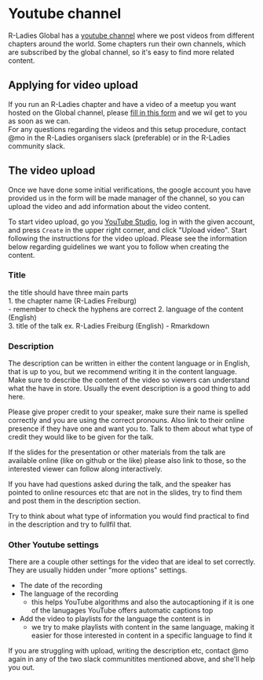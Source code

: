 # Youtube channel

R-Ladies Global has a [youtube channel](https://www.youtube.com/c/RLadiesGlobal) where we post videos from different chapters around the world. 
Some chapters run their own channels, which are subscribed by the global channel, so it's easy to find more related content. 

## Applying for video upload

If you run an R-Ladies chapter and have a video of a meetup you want hosted on the Global channel, please [fill in this form](https://forms.gle/Fc5pjB1SDhLN1gvf8) and we wil get to you as soon as we can.  
For any questions regarding the videos and this setup procedure, contact @mo in the R-Ladies organisers slack (preferable) or in the R-Ladies community slack. 


## The video upload
Once we have done some initial verifications, the google account you have provided us in the form will be made manager of the channel, so you can upload the video and add information about the video content.

To start video upload, go you [YouTube Studio](https://studio.youtube.com/channel/UCDgj5-mFohWZ5irWSFMFcng), log in with the given account, and press `Create` in the upper right corner, and click "Upload video". 
Start following the instructions for the video upload. 
Please see the information below regarding guidelines we want you to follow when creating the content.

### Title
the title should have three main parts  
    1. the chapter name (R-Ladies Freiburg)  
        - remember to check the hyphens are correct
    2. language of the content (English)  
    3. title of the talk
    ex. R-Ladies Freiburg (English) - Rmarkdown 

### Description
The description can be written in either the content language or in English, that is up to you, but we recommend writing it in the content language. 
Make sure to describe the content of the video so viewers can understand what the have in store. 
Usually the event description is a good thing to add here. 

Please give proper credit to your speaker, make sure their name is spelled correctly and you are using the correct pronouns. 
Also link to their online presence if they have one and want you to. 
Talk to them about what type of credit they would like to be given for the talk. 

If the slides for the presentation or other materials from the talk are available online (like on github or the like) please also link to those, so the interested viewer can follow along interactively. 

If you have had questions asked during the talk, and the speaker has pointed to online resources etc that are not in the slides, try to find them and post them in the description section. 

Try to think about what type of information you would find practical to find in the description and try to fullfil that.

### Other Youtube settings
There are a couple other settings for the video that are ideal to set correctly.
They are usually hidden under "more options" settings.

- The date of the recording  
- The language of the recording  
    - this helps YouTube algorithms and also the autocaptioning if it is one of the lanugages YouTube offers automatic captions top
- Add the video to playlists for the language the content is in  
    - we try to make playlists with content in the same language, making it easier for those interested in content in a specific language to find it  

If you are struggling with upload, writing the description etc, contact @mo again in any of the two slack communitites mentioned above, and she'll help you out.
